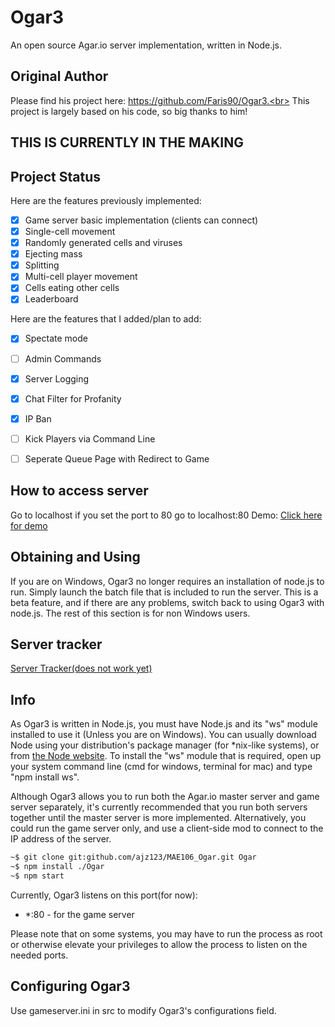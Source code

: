 # Ogar3

An open source Agar.io server implementation, written in Node.js.

## Original Author
Please find his project here: https://github.com/Faris90/Ogar3.<br>
This project is largely based on his code, so big thanks to him!<br>

## THIS IS CURRENTLY IN THE MAKING
## Project Status
Here are the features previously implemented:

- [x] Game server basic implementation (clients can connect)
- [x] Single-cell movement
- [x] Randomly generated cells and viruses
- [x] Ejecting mass
- [x] Splitting
- [x] Multi-cell player movement
- [x] Cells eating other cells
- [x] Leaderboard

Here are the features that I added/plan to add:

- [x] Spectate mode
- [ ] Admin Commands
- [x] Server Logging
- [x] Chat Filter for Profanity
- [x] IP Ban
- [ ] Kick Players via Command Line
- [ ] Seperate Queue Page with Redirect to Game


## How to access server
Go to localhost if you set the port to 80 go to localhost:80
Demo: [Click here for demo](https://ogar3-demo.herokuapp.com/)
## Obtaining and Using
If you are on Windows, Ogar3 no longer requires an installation of node.js to run. Simply launch the batch file that is included to run the server. This is a beta feature, and if there are any problems, switch back to using Ogar3 with node.js. The rest of this section is for non Windows users.
## Server tracker
 [Server Tracker(does not work yet)](http://ogar3tracker.wdr.icu/)
 ## Info
As Ogar3 is written in Node.js, you must have Node.js and its "ws" module installed to use it (Unless you are on Windows). You can usually download Node using your distribution's package manager (for *nix-like systems), or from [the Node website](http://nodejs.org). To install the "ws" module that is required, open up your system command line (cmd for windows, terminal for mac) and type "npm install ws".

Although Ogar3 allows you to run both the Agar.io master server and game server separately, it's currently recommended that you run both servers together until the master server is more implemented. Alternatively, you could run the game server only, and use a client-side mod to connect to the IP address of the server.

```sh
~$ git clone git:github.com/ajz123/MAE106_Ogar.git Ogar 
~$ npm install ./Ogar 	
~$ npm start 
```

Currently, Ogar3 listens on this port(for now):
* *:80 - for the game server


Please note that on some systems, you may have to run the process as root or otherwise elevate your privileges to allow the process to listen on the needed ports.

## Configuring Ogar3
Use gameserver.ini in src to modify Ogar3's configurations field.


